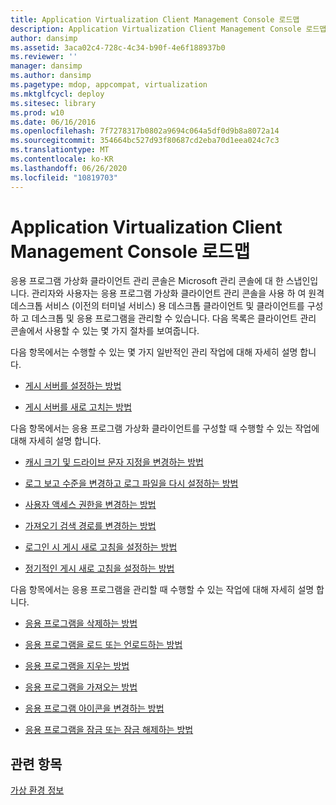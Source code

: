 ```yaml
---
title: Application Virtualization Client Management Console 로드맵
description: Application Virtualization Client Management Console 로드맵
author: dansimp
ms.assetid: 3aca02c4-728c-4c34-b90f-4e6f188937b0
ms.reviewer: ''
manager: dansimp
ms.author: dansimp
ms.pagetype: mdop, appcompat, virtualization
ms.mktglfcycl: deploy
ms.sitesec: library
ms.prod: w10
ms.date: 06/16/2016
ms.openlocfilehash: 7f7278317b0802a9694c064a5df0d9b8a8072a14
ms.sourcegitcommit: 354664bc527d93f80687cd2eba70d1eea024c7c3
ms.translationtype: MT
ms.contentlocale: ko-KR
ms.lasthandoff: 06/26/2020
ms.locfileid: "10819703"
---
```

# Application Virtualization Client Management Console 로드맵


응용 프로그램 가상화 클라이언트 관리 콘솔은 Microsoft 관리 콘솔에 대 한 스냅인입니다. 관리자와 사용자는 응용 프로그램 가상화 클라이언트 관리 콘솔을 사용 하 여 원격 데스크톱 서비스 (이전의 터미널 서비스) 용 데스크톱 클라이언트 및 클라이언트를 구성 하 고 데스크톱 및 응용 프로그램을 관리할 수 있습니다. 다음 목록은 클라이언트 관리 콘솔에서 사용할 수 있는 몇 가지 절차를 보여줍니다.

다음 항목에서는 수행할 수 있는 몇 가지 일반적인 관리 작업에 대해 자세히 설명 합니다.

-   [게시 서버를 설정하는 방법](how-to-set-up-publishing-servers.md)

-   [게시 서버를 새로 고치는 방법](how-to-refresh-the-publishing-servers.md)

다음 항목에서는 응용 프로그램 가상화 클라이언트를 구성할 때 수행할 수 있는 작업에 대해 자세히 설명 합니다.

-   [캐시 크기 및 드라이브 문자 지정을 변경하는 방법](how-to-change-the-cache-size-and-the-drive-letter-designation.md)

-   [로그 보고 수준을 변경하고 로그 파일을 다시 설정하는 방법](how-to-change-the-log-reporting-levels-and-reset-the-log-files.md)

-   [사용자 액세스 권한을 변경하는 방법](how-to-change-user-access-permissions.md)

-   [가져오기 검색 경로를 변경하는 방법](how-to-change-import-search-paths.md)

-   [로그인 시 게시 새로 고침을 설정하는 방법](how-to-set-up-publishing-refresh-on-login.md)

-   [정기적인 게시 새로 고침을 설정하는 방법](how-to-set-up-periodic-publishing-refresh.md)

다음 항목에서는 응용 프로그램을 관리할 때 수행할 수 있는 작업에 대해 자세히 설명 합니다.

-   [응용 프로그램을 삭제하는 방법](how-to-delete-an-application.md)

-   [응용 프로그램을 로드 또는 언로드하는 방법](how-to-load-or-unload-an-application.md)

-   [응용 프로그램을 지우는 방법](how-to-clear-an-application.md)

-   [응용 프로그램을 가져오는 방법](how-to-import-an-application.md)

-   [응용 프로그램 아이콘을 변경하는 방법](how-to-change-an-application-icon.md)

-   [응용 프로그램을 잠금 또는 잠금 해제하는 방법](how-to-lock-or-unlock-an-application.md)

## 관련 항목


[가상 환경 정보](about-virtual-environments.md)

 

 





